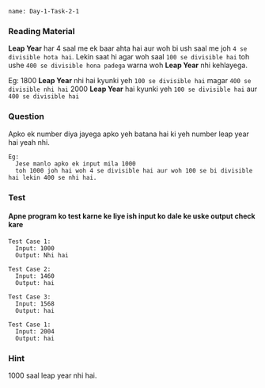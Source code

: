 ```ngMeta
name: Day-1-Task-2-1
```

### Reading Material
**Leap Year** har 4 saal me ek baar ahta hai aur woh bi ush saal me joh `4 se divisible hota hai`. Lekin saat hi agar woh saal `100 se divisible hai` toh ushe `400 se divisible hona padega` warna woh **Leap Year** nhi kehlayega.

Eg:
  1800 **Leap Year** nhi hai kyunki yeh `100 se divisible hai` magar `400 se divisible nhi hai`
  2000 **Leap Year** hai kyunki yeh `100 se divisible hai` aur `400 se divisible hai`

### Question
Apko ek number diya jayega apko yeh batana hai ki yeh number leap year hai yeah nhi.
```
Eg:
  Jese manlo apko ek input mila 1000
  toh 1000 joh hai woh 4 se divisible hai aur woh 100 se bi divisible hai lekin 400 se nhi hai.
```

### Test
#### Apne program ko test karne ke liye ish input ko dale ke uske output check kare


```
Test Case 1:
  Input: 1000
  Output: Nhi hai
```

```
Test Case 2:
  Input: 1460
  Output: hai
```

```
Test Case 3:
  Input: 1568
  Output: hai
```

```
Test Case 1:
  Input: 2004
  Output: hai
```

### Hint
1000 saal leap year nhi hai.
